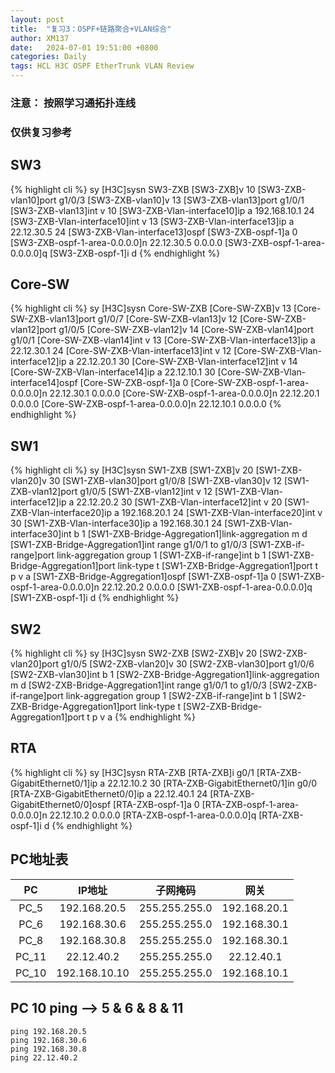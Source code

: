 ```yaml
---
layout: post
title:  "复习3：OSPF+链路聚合+VLAN综合"
author: XM137
date:   2024-07-01 19:51:00 +0800
categories: Daily
tags: HCL H3C OSPF EtherTrunk VLAN Review
---
```

### 注意： 按照学习通拓扑连线
### 仅供复习参考

## SW3
{% highlight cli %}
<H3C>sy
[H3C]sysn SW3-ZXB
[SW3-ZXB]v 10
[SW3-ZXB-vlan10]port g1/0/3
[SW3-ZXB-vlan10]v 13
[SW3-ZXB-vlan13]port g1/0/1
[SW3-ZXB-vlan13]int v 10
[SW3-ZXB-Vlan-interface10]ip a 192.168.10.1 24
[SW3-ZXB-Vlan-interface10]int v 13
[SW3-ZXB-Vlan-interface13]ip a 22.12.30.5 24
[SW3-ZXB-Vlan-interface13]ospf
[SW3-ZXB-ospf-1]a 0
[SW3-ZXB-ospf-1-area-0.0.0.0]n 22.12.30.5 0.0.0.0
[SW3-ZXB-ospf-1-area-0.0.0.0]q
[SW3-ZXB-ospf-1]i d
{% endhighlight %}

## Core-SW
{% highlight cli %}
<H3C>sy
[H3C]sysn Core-SW-ZXB
[Core-SW-ZXB]v 13
[Core-SW-ZXB-vlan13]port g1/0/7
[Core-SW-ZXB-vlan13]v 12
[Core-SW-ZXB-vlan12]port g1/0/5
[Core-SW-ZXB-vlan12]v 14
[Core-SW-ZXB-vlan14]port g1/0/1
[Core-SW-ZXB-vlan14]int v 13
[Core-SW-ZXB-Vlan-interface13]ip a 22.12.30.1 24
[Core-SW-ZXB-Vlan-interface13]int v 12
[Core-SW-ZXB-Vlan-interface12]ip a 22.12.20.1 30
[Core-SW-ZXB-Vlan-interface12]int v 14
[Core-SW-ZXB-Vlan-interface14]ip a 22.12.10.1 30
[Core-SW-ZXB-Vlan-interface14]ospf
[Core-SW-ZXB-ospf-1]a 0
[Core-SW-ZXB-ospf-1-area-0.0.0.0]n 22.12.30.1 0.0.0.0
[Core-SW-ZXB-ospf-1-area-0.0.0.0]n 22.12.20.1 0.0.0.0
[Core-SW-ZXB-ospf-1-area-0.0.0.0]n 22.12.10.1 0.0.0.0
{% endhighlight %}

## SW1
{% highlight cli %}
<H3C>sy
[H3C]sysn SW1-ZXB
[SW1-ZXB]v 20
[SW1-ZXB-vlan20]v 30
[SW1-ZXB-vlan30]port g1/0/8
[SW1-ZXB-vlan30]v 12
[SW1-ZXB-vlan12]port g1/0/5
[SW1-ZXB-vlan12]int v 12
[SW1-ZXB-Vlan-interface12]ip a 22.12.20.2 30
[SW1-ZXB-Vlan-interface12]int v 20
[SW1-ZXB-Vlan-interface20]ip a 192.168.20.1 24
[SW1-ZXB-Vlan-interface20]int v 30
[SW1-ZXB-Vlan-interface30]ip a 192.168.30.1 24
[SW1-ZXB-Vlan-interface30]int b 1
[SW1-ZXB-Bridge-Aggregation1]link-aggregation m d
[SW1-ZXB-Bridge-Aggregation1]int range g1/0/1 to g1/0/3
[SW1-ZXB-if-range]port link-aggregation group 1
[SW1-ZXB-if-range]int b 1
[SW1-ZXB-Bridge-Aggregation1]port link-type t
[SW1-ZXB-Bridge-Aggregation1]port t p v a
[SW1-ZXB-Bridge-Aggregation1]ospf
[SW1-ZXB-ospf-1]a 0
[SW1-ZXB-ospf-1-area-0.0.0.0]n 22.12.20.2 0.0.0.0
[SW1-ZXB-ospf-1-area-0.0.0.0]q
[SW1-ZXB-ospf-1]i d
{% endhighlight %}

## SW2
{% highlight cli %}
<H3C>sy
[H3C]sysn SW2-ZXB
[SW2-ZXB]v 20
[SW2-ZXB-vlan20]port g1/0/5
[SW2-ZXB-vlan20]v 30
[SW2-ZXB-vlan30]port g1/0/6
[SW2-ZXB-vlan30]int b 1
[SW2-ZXB-Bridge-Aggregation1]link-aggregation m d
[SW2-ZXB-Bridge-Aggregation1]int range g1/0/1 to g1/0/3
[SW2-ZXB-if-range]port link-aggregation group 1
[SW2-ZXB-if-range]int b 1
[SW2-ZXB-Bridge-Aggregation1]port link-type t
[SW2-ZXB-Bridge-Aggregation1]port t p v a
{% endhighlight %}

## RTA
{% highlight cli %}
<H3C>sy
[H3C]sysn RTA-ZXB
[RTA-ZXB]i g0/1
[RTA-ZXB-GigabitEthernet0/1]ip a 22.12.10.2 30
[RTA-ZXB-GigabitEthernet0/1]in g0/0
[RTA-ZXB-GigabitEthernet0/0]ip a 22.12.40.1 24
[RTA-ZXB-GigabitEthernet0/0]ospf
[RTA-ZXB-ospf-1]a 0
[RTA-ZXB-ospf-1-area-0.0.0.0]n 22.12.10.2 0.0.0.0
[RTA-ZXB-ospf-1-area-0.0.0.0]q
[RTA-ZXB-ospf-1]i d
{% endhighlight %}


## PC地址表

|     PC      |     IP地址        |       子网掩码      |        网关         |     
|   :----:    |     :----:        |       :----:       |       :----:        |
|    PC_5     |   192.168.20.5    |   255.255.255.0    |     192.168.20.1    |
|    PC_6     |   192.168.30.6    |   255.255.255.0    |     192.168.30.1    |
|    PC_8     |   192.168.30.8    |   255.255.255.0    |     192.168.30.1    | 
|    PC_11    |    22.12.40.2     |   255.255.255.0    |      22.12.40.1     | 
|    PC_10    |   192.168.10.10   |   255.255.255.0    |     192.168.10.1    | 

## PC 10 ping --> 5 & 6 & 8 & 11
```CLI
ping 192.168.20.5
ping 192.168.30.6
ping 192.168.30.8
ping 22.12.40.2
```
